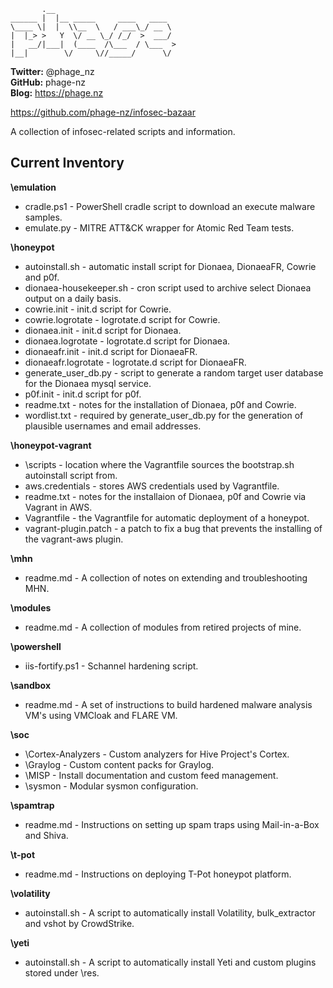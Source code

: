            .__                           
    ______ |  |__ _____     ____   ____  
    \____ \|  |  \\__  \   / ___\_/ __ \ 
    |  |_> >   Y  \/ __ \_/ /_/  >  ___/ 
    |   __/|___|  (____  /\___  / \___  >
    |__|        \/     \//_____/      \/ 

**Twitter:** @phage_nz  
**GitHub:** phage-nz  
**Blog:** https://phage.nz  

https://github.com/phage-nz/infosec-bazaar

A collection of infosec-related scripts and information.  


## Current Inventory ##
**\emulation**  
- cradle.ps1 - PowerShell cradle script to download an execute malware samples.  
- emulate.py - MITRE ATT&CK wrapper for Atomic Red Team tests.  

**\honeypot**  
- autoinstall.sh - automatic install script for Dionaea, DionaeaFR, Cowrie and p0f.
- dionaea-housekeeper.sh - cron script used to archive select Dionaea output on a daily basis.
- cowrie.init - init.d script for Cowrie.
- cowrie.logrotate - logrotate.d script for Cowrie.
- dionaea.init - init.d script for Dionaea.
- dionaea.logrotate - logrotate.d script for Dionaea.
- dionaeafr.init - init.d script for DionaeaFR.
- dionaeafr.logrotate - logrotate.d script for DionaeaFR.
- generate_user_db.py - script to generate a random target user database for the Dionaea mysql service.
- p0f.init - init.d script for p0f.
- readme.txt - notes for the installation of Dionaea, p0f and Cowrie.
- wordlist.txt - required by generate_user_db.py for the generation of plausible usernames and email addresses.  

**\honeypot-vagrant**  
- \scripts - location where the Vagrantfile sources the bootstrap.sh autoinstall script from.
- aws.credentials - stores AWS credentials used by Vagrantfile.
- readme.txt - notes for the installaion of Dionaea, p0f and Cowrie via Vagrant in AWS.
- Vagrantfile - the Vagrantfile for automatic deployment of a honeypot.
- vagrant-plugin.patch - a patch to fix a bug that prevents the installing of the vagrant-aws plugin.  

**\mhn**  
- readme.md - A collection of notes on extending and troubleshooting MHN.  

**\modules**  
- readme.md - A collection of modules from retired projects of mine.  

**\powershell**  
- iis-fortify.ps1 - Schannel hardening script.  

**\sandbox**  
- readme.md - A set of instructions to build hardened malware analysis VM's using VMCloak and FLARE VM.  

**\soc**  
- \Cortex-Analyzers - Custom analyzers for Hive Project's Cortex.  
- \Graylog - Custom content packs for Graylog.  
- \MISP - Install documentation and custom feed management.  
- \sysmon - Modular sysmon configuration.  

**\spamtrap**
- readme.md - Instructions on setting up spam traps using Mail-in-a-Box and Shiva.  

**\t-pot**  
- readme.md - Instructions on deploying T-Pot honeypot platform.  

**\volatility**
- autoinstall.sh - A script to automatically install Volatility, bulk_extractor and vshot by CrowdStrike.  

**\yeti**
- autoinstall.sh - A script to automatically install Yeti and custom plugins stored under \res.  
